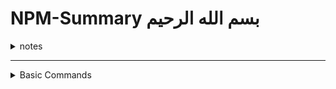# NPM-Summary بسم الله الرحيم

<details>
  <summary>notes</summary>

  - <details><summary>Package.json File</summary>

    * It's a manifest file that holds your app info like the name and version and author of it..etc
    * Lists all dependencies used in your project (Name& version) and with dependency we mean a js module or js library you use in your app
    * it can hold scripts to run everytime you build your project or tybe certain command
    * you can create this file manualy or just type the command `npm init`

  - the npm modules folder may contain a ton of folders that is because every dependecy you install may have its own dependecies




----
</details>


----
</details>


<details>
  <summary>Basic Commands</summary>

  ## Heading
Command|What about it
:--|:--
`npm --version` or `npm -v`|shows current version
`npm` or `npm help`|shows help page(documentation of different commands)
`npm init`|create a package.json file
`npm init -y` or `nppm init --y`|create a package.json file with default configurations without havingto anserthe equestions that apear when writing thee command `npm init`
`npm config set init-author-name "Ahmed Kamal`|sets the author name in package.json file to ahmedkamal by default so when you write `npm init -y` it's there by default and you can set any default value the same way by replacing the "author" part
`npm config set init-author-name "Ahmed Kamal`|shows what is the default value of "author"
`npm config delete init-license`|Deletes defaultvalue of "license"
`npm install <Module_Name> --save`|installs a dependecy to your app and the --save part lists the name of that dependency in the package.json file so if you omit that --save part the module will be installed but you have to write the dependency name yourself in the package.json file
`npm install`|<details><summary>download all listd dependencies in the package.json file autmatically</summary>best prcticeisthat when you finish your app you push it to a github repo without the modules folder.. the dependencies are already listed in the package.json files so it doesn't makesence to also upload the modules files which is usually very large and might take time to upload... on the other hand colleges who wants to pull your app to their local machines just have to type the command npm install and node will download all listd dependencies in the package.json file autmatically</details>
`npm install <Module_Name> --save-dev`|<details><summary>installs a dp for development</summary>you only install something for development if you just need  it in development and you won't need it in production meaning it will be installed but wen someone download your app from your repo and run `npm install --production` he won't get develpment apps..and it won't be save in dp object inside package.json, however a new spicial object named devdependecies is created for them</details>
`npm uninstall <Module_Name> --save` or `npm uninstall <Module_Name> --save-dev`|un install a regular or dev dp it also have some alaises so you can write "remove" instead of uninstall or even only "rm" or "un"
`npm install <Module_Name>@<Version_Number> --save`|install a certain version of that module
`npm update <Module_Name>`|updates that module to last version
`npm root -g`|FIND ROOT FOLDER of global modules
`npm install -g <Module_Name>`|INSTALL GLOBAL MODULE
`<Module_Name>`|Run global module
`npm remove -g <Module_Name>`|Remove global module
`npm list` and `npm list --depth 1` and `npm list --depth 0`|used to list dp's used in your app and the nested dp's being used by your installed dp's



----
</details>